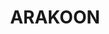 ---
facts:
- Arakoon is a small coastal village located in New South Wales, Australia.
- It is situated near the mouth of the Macleay River.
- Arakoon is part of the Kempsey Shire local government area.
- The traditional custodians of the land are the Dunghutti people.
- The area is known for its natural beauty, including beaches, forests, and the nearby
  Hat Head National Park.
- Arakoon State Recreation Area offers camping and picnicking facilities.
- Trial Bay Gaol is a historic site located in the Arakoon State Recreation Area.
- The gaol was used to intern German citizens during World War I.
- The population of Arakoon is relatively small.
- Fishing and tourism are important industries in the area.
historical_events:
- Construction of Trial Bay Gaol (1886-1903)
- Internment of German citizens in Trial Bay Gaol during World War I (1914-1918)
- Closure of Trial Bay Gaol (1918)
- Gazettal of Arakoon State Recreation Area (1974)
- Cyclone damage to Smoky Cape Lighthouse (1974)
lastmod: '2025-04-17T09:18:14+00:00'
latitude: -30.925233
layout: suburb
longitude: 153.053789
notable_people: []
postcode: '2431'
state: NSW
title: ARAKOON
tourist_locations:
- name: Trial Bay Gaol
  url: https://www.nationalparks.nsw.gov.au/things-to-do/historic-buildings-places/trial-bay-gaol
- name: Hat Head National Park
  url: https://www.nationalparks.nsw.gov.au/visit-a-park/parks/hat-head-national-park
- name: Smoky Cape Lighthouse
- name: Laggers Point
- name: Back Beach
- name: Front Beach
- name: Kempsey Museum
- name: Macleay River Cruises
url: /nsw/arakoon/
---